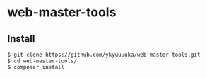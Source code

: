 web-master-tools
====

## Install

```
$ git clone https://github.com/ykyuuuuka/web-master-tools.git
$ cd web-master-tools/
$ composer install
```
